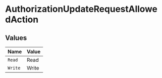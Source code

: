 # AuthorizationUpdateRequestAllowedAction


## Values

| Name    | Value   |
| ------- | ------- |
| `Read`  | Read    |
| `Write` | Write   |